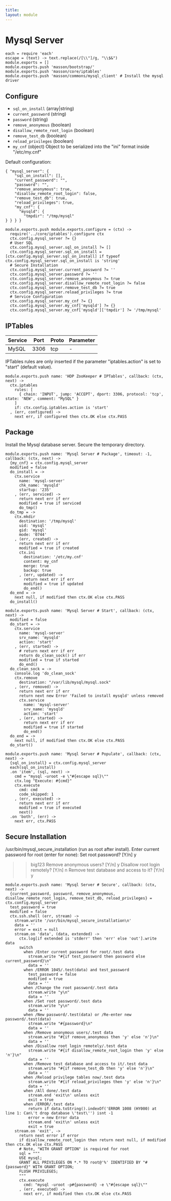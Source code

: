 ```yaml
---
title: 
layout: module
---
```


# Mysql Server

    each = require 'each'
    escape = (text) -> text.replace(/[\\"]/g, "\\$&")
    module.exports = []
    module.exports.push 'masson/bootstrap/'
    module.exports.push 'masson/core/iptables'
    module.exports.push 'masson/commons/mysql_client' # Install the mysql driver

## Configure


*   `sql_on_install` (array|string)
*   `current_password` (string)
*   `password` (string)
*   `remove_anonymous` (boolean)
*   `disallow_remote_root_login` (boolean)
*   `remove_test_db` (boolean)
*   `reload_privileges` (boolean)
*   `my_cnf` (object)
    Object to be serialized into the "ini" format inside "/etc/my.cnf"

Default configuration:

```
{ "mysql_server": {
    "sql_on_install": [],
    "current_password": "",
    "password": "",
    "remove_anonymous": true,
    "disallow_remote_root_login": false,
    "remove_test_db": true,
    "reload_privileges": true,
    "my_cnf": {
      "mysqld": {
        "tmpdir": "/tmp/mysql"
} } } }
```

    module.exports.push module.exports.configure = (ctx) ->
      require('../core/iptables').configure ctx
      ctx.config.mysql_server ?= {}
      # User SQL
      ctx.config.mysql_server.sql_on_install ?= []
      ctx.config.mysql_server.sql_on_install = [ctx.config.mysql_server.sql_on_install] if typeof ctx.config.mysql_server.sql_on_install is 'string'
      # Secure Installation
      ctx.config.mysql_server.current_password ?= ''
      ctx.config.mysql_server.password ?= ''
      ctx.config.mysql_server.remove_anonymous ?= true
      ctx.config.mysql_server.disallow_remote_root_login ?= false
      ctx.config.mysql_server.remove_test_db ?= true
      ctx.config.mysql_server.reload_privileges ?= true
      # Service Configuration
      ctx.config.mysql_server.my_cnf ?= {}
      ctx.config.mysql_server.my_cnf['mysqld'] ?= {}
      ctx.config.mysql_server.my_cnf['mysqld']['tmpdir'] ?= '/tmp/mysql'

## IPTables

| Service    | Port | Proto | Parameter |
|------------|------|-------|-----------|
| MySQL      | 3306 | tcp   | -         |


IPTables rules are only inserted if the parameter "iptables.action" is set to 
"start" (default value).

    module.exports.push name: 'HDP ZooKeeper # IPTables', callback: (ctx, next) ->
      ctx.iptables
        rules: [
          { chain: 'INPUT', jump: 'ACCEPT', dport: 3306, protocol: 'tcp', state: 'NEW', comment: "MySQL" }
        ]
        if: ctx.config.iptables.action is 'start'
      , (err, configured) ->
        next err, if configured then ctx.OK else ctx.PASS

## Package

Install the Mysql database server. Secure the temporary directory.

    module.exports.push name: 'Mysql Server # Package', timeout: -1, callback: (ctx, next) ->
      {my_cnf} = ctx.config.mysql_server
      modified = false
      do_install = ->
        ctx.service
          name: 'mysql-server'
          chk_name: 'mysqld'
          startup: '235'
        , (err, serviced) ->
          return next err if err
          modified = true if serviced
          do_tmp()
      do_tmp = ->
        ctx.mkdir
          destination: '/tmp/mysql'
          uid: 'mysql'
          gid: 'mysql'
          mode: '0744'
        , (err, created) ->
          return next err if err
          modified = true if created
          ctx.ini
            destination: '/etc/my.cnf'
            content: my_cnf
            merge: true
            backup: true
          , (err, updated) ->
            return next err if err
            modified = true if updated
            do_end()
      do_end = ->
        next null, if modified then ctx.OK else ctx.PASS
      do_install()

    module.exports.push name: 'Mysql Server # Start', callback: (ctx, next) ->
      modified = false
      do_start = ->
        ctx.service
          name: 'mysql-server'
          srv_name: 'mysqld'
          action: 'start'
        , (err, started) ->
          # return next err if err
          return do_clean_sock() if err
          modified = true if started
          do_end()
      do_clean_sock = ->
        console.log 'do_clean_sock'
        ctx.remove
          destination: "/var/lib/mysql/mysql.sock"
        , (err, removed) ->
          return next err if err
          return next new Error 'Failed to install mysqld' unless removed
          ctx.service
            name: 'mysql-server'
            srv_name: 'mysqld'
            action: 'start'
          , (err, started) ->
            return next err if err
            modified = true if started
            do_end()
      do_end = ->
        next null, if modified then ctx.OK else ctx.PASS
      do_start()

    module.exports.push name: 'Mysql Server # Populate', callback: (ctx, next) ->
      {sql_on_install} = ctx.config.mysql_server
      each(sql_on_install)
      .on 'item', (sql, next) ->
        cmd = "mysql -uroot -e \"#{escape sql}\""
        ctx.log "Execute: #{cmd}"
        ctx.execute
          cmd: cmd
          code_skipped: 1
        , (err, executed) ->
          return next err if err
          modified = true if executed
          next()
      .on 'both', (err) ->
        next err, ctx.PASS

## Secure Installation

/usr/bin/mysql_secure_installation (run as root after install).
Enter current password for root (enter for none):
Set root password? [Y/n] y
>> big123
Remove anonymous users? [Y/n] y
Disallow root login remotely? [Y/n] n
Remove test database and access to it? [Y/n] y

    module.exports.push name: 'Mysql Server # Secure', callback: (ctx, next) ->
      {current_password, password, remove_anonymous, disallow_remote_root_login, remove_test_db, reload_privileges} = ctx.config.mysql_server
      test_password = true
      modified = false
      ctx.ssh.shell (err, stream) ->
        stream.write '/usr/bin/mysql_secure_installation\n'
        data = ''
        error = exit = null
        stream.on 'data', (data, extended) ->
          ctx.log[if extended is 'stderr' then 'err' else 'out'].write data
          switch
            when /Enter current password for root/.test data
              stream.write "#{if test_password then password else current_password}\n"
              data = ''
            when /ERROR 1045/.test(data) and test_password
              test_password = false
              modified = true
              data = ''
            when /Change the root password/.test data
              stream.write "y\n"
              data = ''
            when /Set root password/.test data
              stream.write "y\n"
              data = ''
            when /New password/.test(data) or /Re-enter new password/.test(data)
              stream.write "#{password}\n"
              data = ''
            when /Remove anonymous users/.test data
              stream.write "#{if remove_anonymous then 'y' else 'n'}\n"
              data = ''
            when /Disallow root login remotely/.test data
              stream.write "#{if disallow_remote_root_login then 'y' else 'n'}\n"
              data = ''
            when /Remove test database and access to it/.test data
              stream.write "#{if remove_test_db then 'y' else 'n'}\n"
              data = ''
            when /Reload privilege tables now/.test data
              stream.write "#{if reload_privileges then 'y' else 'n'}\n"
              data = ''
            when /All done/.test data
              stream.end 'exit\n' unless exit
              exit = true
            when /ERROR/.test data
              return if data.toString().indexOf('ERROR 1008 (HY000) at line 1: Can\'t drop database \'test\'') isnt -1
              error = new Error data
              stream.end 'exit\n' unless exit
              exit = true
        stream.on 'exit', ->
          return next error if error
          if disallow_remote_root_login then return next null, if modified then ctx.OK else ctx.PASS
          # Note, "WITH GRANT OPTION" is required for root
          sql = """
          USE mysql;
          GRANT ALL PRIVILEGES ON *.* TO root@'%' IDENTIFIED BY "#{password}" WITH GRANT OPTION;
          FLUSH PRIVILEGES;
          """
          ctx.execute
            cmd: "mysql -uroot -p#{password} -e \"#{escape sql}\""
          , (err, executed) ->
            next err, if modified then ctx.OK else ctx.PASS

  


